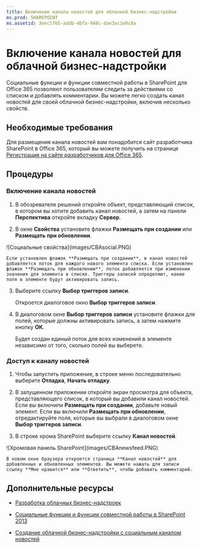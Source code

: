```yaml
---
title: Включение канала новостей для облачной бизнес-надстройки
ms.prod: SHAREPOINT
ms.assetid: 3eec1f65-addb-4bfa-940c-dae3ac1e0c8a
---
```



# Включение канала новостей для облачной бизнес-надстройки
Социальные функции и функции совместной работы в SharePoint для Office 365 позволяют пользователям следить за действиями со списком и добавлять комментарии. Вы можете легко создать канал новостей для своей облачной бизнес-надстройки, включив несколько свойств.
## Необходимые требования

Для размещения канала новостей вам понадобится сайт разработчика SharePoint в Office 365, который вы можете получить на странице  [Регистрация на сайте разработчиков для Office 365](http://go.microsoft.com/fwlink/?LinkId=263490).
  
    
    

## Процедуры


### Включение канала новостей


1. В обозревателе решений откройте объект, представляющий список, в котором вы хотите добавить канал новостей, а затем на панели **Перспектива** откройте вкладку **Сервер**.
    
  
2. В окне **Свойства** установите флажки **Размещать при создании** или **Размещать при обновлении**.
    
!\[Социальные свойства](images/CBAsocial.PNG)
  

    Если установлен флажок **Размещать при создании**, в канал новостей добавляется поток для каждого нового элемента списка. Если установлен флажок **Размещать при обновлении**, поток добавляется при изменении значения для элемента в списке. Триггеры записей определяют, какие поля в элементе будут активировать запись.
    
  
3. Выберите ссылку **Выбор триггеров записи**.
    
    Откроется диалоговое окно **Выбор триггеров записи**.
    
  
4. В диалоговом окне **Выбор триггеров записи** установите флажки для полей, которые должны активировать запись, а затем нажмите кнопку **ОК**.
    
    Будет создан единый поток для всех изменений в элементе независимо от того, сколько полей вы выберете.
    
  

### Доступ к каналу новостей


1. Чтобы запустить приложение, в строке меню последовательно выберите **Отладка**, **Начать отладку**.
    
  
2. В запущенном приложении откройте экран просмотра для объекта, представляющего список, в который вы добавили канал новостей. Если вы включили **Размещать при создании**, добавьте новый элемент. Если вы включили **Размещать при обновлении**, отредактируйте поля, которые вы выбрали в диалоговом окне **Выбор триггеров записи**.
    
  
3. В строке хрома SharePoint выберите ссылку **Канал новостей**.
    
!\[Хромовая панель SharePoint](images/CBAnewsfeed.PNG)
  

    В новом окне браузера откроется страница **Канал новостей** для добавленных и обновленных элементов. Вы можете нажать для записи ссылку **Мне нравится** или **Ответить**, чтобы добавить комментарий.
    
  

## Дополнительные ресурсы
<a name="bk_addresources"> </a>


-  [Разработка облачных бизнес-надстроек](develop-cloud-business-add-ins.md)
    
  
-  [Социальные функции и функции совместной работы в SharePoint 2013](http://msdn.microsoft.com/ru-ru/library/office/jj163280.aspx)
    
  
-  [Создание облачной бизнес-надстройки с социальным каналом новостей](create-a-cloud-business-add-in-with-a-social-newsfeed.md)
    
  

